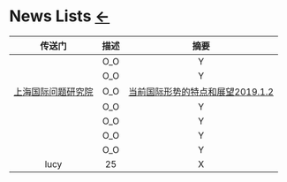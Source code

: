 # News Lists  [←](../index.md)

| 传送门 | 描述 | 摘要 |
|:---:|:---:|:---:|
| []() | O_O | Y |
| []() | O_O | Y |
| [上海国际问题研究院](http://www.siis.org.cn/) | O_O | [当前国际形势的特点和展望2019.1.2](http://www.siis.org.cn/UploadFiles/file/20190114/201901002%20%E6%9D%A8%E6%B4%81%E5%8B%89.pdf) |
| []() | O_O | Y |
| []() | O_O | Y |
| []() | O_O | Y |
| []() | O_O | Y |
| lucy | 25 | X |
